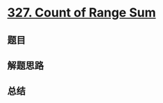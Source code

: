 # [327. Count of Range Sum](https://leetcode.com/problems/count-of-range-sum/)

## 题目


## 解题思路


## 总结


